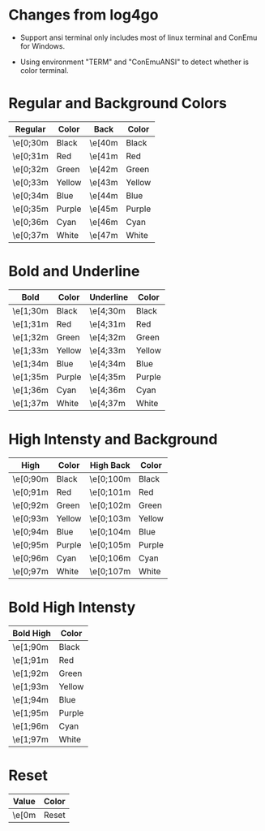 # Changes from log4go

- Support ansi terminal only includes most of linux terminal and ConEmu for
  Windows.
  
- Using environment "TERM" and "ConEmuANSI" to detect whether is color terminal.

# Regular and Background Colors

| Regular  | Color  | Back   | Color  |
| -------- | ------ | ------ | ------ |
| \e[0;30m | Black  | \e[40m | Black  |
| \e[0;31m | Red    | \e[41m | Red    |
| \e[0;32m | Green  | \e[42m | Green  |
| \e[0;33m | Yellow | \e[43m | Yellow |
| \e[0;34m | Blue   | \e[44m | Blue   |
| \e[0;35m | Purple | \e[45m | Purple |
| \e[0;36m | Cyan   | \e[46m | Cyan   |
| \e[0;37m | White  | \e[47m | White  |

# Bold and Underline

| Bold     | Color  | Underline| Color  |
| -------- | ------ | -------- | ------ |
| \e[1;30m | Black  | \e[4;30m | Black  |
| \e[1;31m | Red    | \e[4;31m | Red    |
| \e[1;32m | Green  | \e[4;32m | Green  |
| \e[1;33m | Yellow | \e[4;33m | Yellow |
| \e[1;34m | Blue   | \e[4;34m | Blue   |
| \e[1;35m | Purple | \e[4;35m | Purple |
| \e[1;36m | Cyan   | \e[4;36m | Cyan   |
| \e[1;37m | White  | \e[4;37m | White  |

# High Intensty and Background

| High     | Color  | High Back | Color  |
| -------- | ------ | --------- | ------ |
| \e[0;90m | Black  | \e[0;100m | Black  |
| \e[0;91m | Red    | \e[0;101m | Red    |
| \e[0;92m | Green  | \e[0;102m | Green  |
| \e[0;93m | Yellow | \e[0;103m | Yellow |
| \e[0;94m | Blue   | \e[0;104m | Blue   |
| \e[0;95m | Purple | \e[0;105m | Purple |
| \e[0;96m | Cyan   | \e[0;106m | Cyan   |
| \e[0;97m | White  | \e[0;107m | White  |

# Bold High Intensty

| Bold High| Color  |
| -------- | ------ |
| \e[1;90m | Black  |
| \e[1;91m | Red    |
| \e[1;92m | Green  |
| \e[1;93m | Yellow |
| \e[1;94m | Blue   |
| \e[1;95m | Purple |
| \e[1;96m | Cyan   |
| \e[1;97m | White  |

# Reset

| Value | Color  |
| ----- | ------ |
| \e[0m | Reset  |
